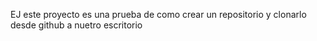 EJ 
este proyecto es una prueba de como crear un repositorio y clonarlo desde github a nuetro escritorio